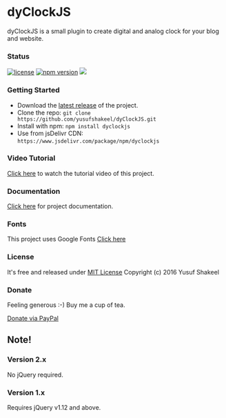 # dyClockJS
dyClockJS is a small plugin to create digital and analog clock for your blog and website.


### Status

[![license](https://img.shields.io/badge/license-MIT-blue.svg)](https://github.com/yusufshakeel/dyClockJS)
[![npm version](https://img.shields.io/badge/npm-2.0.0-blue.svg)](https://www.npmjs.com/package/dyclockjs)
[![](https://data.jsdelivr.com/v1/package/npm/dyclockjs/badge)](https://www.jsdelivr.com/package/npm/dyclockjs)


### Getting Started
* Download the [latest release](https://github.com/yusufshakeel/dyClockJS/releases) of the project.
* Clone the repo: `git clone https://github.com/yusufshakeel/dyClockJS.git`
* Install with npm: `npm install dyclockjs`
* Use from jsDelivr CDN: `https://www.jsdelivr.com/package/npm/dyclockjs`

### Video Tutorial
[Click here](https://www.youtube.com/watch?v=FO4qE88t2OA) to watch the tutorial video of this project.

### Documentation
[Click here](https://www.dyclassroom.com/dyclockjs/documentation) for project documentation.

### Fonts
This project uses Google Fonts [Click here](https://fonts.google.com)

### License
It's free and released under [MIT License](https://github.com/yusufshakeel/dyClockJS/blob/master/LICENSE) Copyright (c) 2016 Yusuf Shakeel

### Donate
Feeling generous :-) Buy me a cup of tea.

[Donate via PayPal](https://www.paypal.me/yusufshakeel)


## Note!

### Version 2.x

No jQuery required.


### Version 1.x

Requires jQuery v1.12 and above.